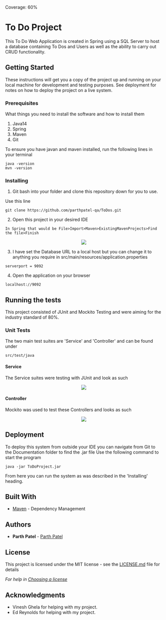 Coverage: 60%
# To Do Project

This To Do Web Application is created in Spring using a SQL Server to host a database containing To Dos and Users as well as the ability to carry out CRUD functionality.

## Getting Started

These instructions will get you a copy of the project up and running on your local machine for development and testing purposes. See deployment for notes on how to deploy the project on a live system.


### Prerequisites

What things you need to install the software and how to install them
1. Java14
2. Spring
3. Maven
4. Git

To ensure you have javan and maven installed, run the following lines in your terminal
```
java -version
mvn -version
```

### Installing

1. Git bash into your folder and clone this repository down for you to use.

Use this line
```
git clone https://github.com/parthpatel-qa/ToDos.git
```

2. Open this project in your desired IDE

```
In Spring that would be File>Import>Maven>ExistingMavenProjects>Find the file>Finish
```
<p align="center">
<img src="ToDoProject/docs/spring.PNG">
</p>


3. I have set the Database URL to a local host but you can change it to anything you require in src/main/resources/application.properties
```
serverport = 9092
```

4. Open the application on your browser
```
localhost://9092
```


## Running the tests

This project consisted of JUnit and Mockito Testing and were aiming for the industry standard of 80%.

### Unit Tests 

The two main test suites are 'Service' and 'Controller' and can be found under

```
src/test/java
```

#### Service
The Service suites were testing with JUnit and look as such

<p align="center">
<img src="ToDoProject/docs/service.PNG">
</p>

#### Controller
Mockito was used to test these Controllers and looks as such

<p align="center">
<img src="ToDoProject/docs/controller.PNG">
</p>

## Deployment

To deploy this system from outside your IDE you can navigate from Git to the Documentation folder to find the .jar file
Use the following command to start the program
```
java -jar ToDoProject.jar
```
From here you can run the system as was described in the 'Installing' heading.

## Built With

* [Maven](https://maven.apache.org/) - Dependency Management


## Authors

* **Parth Patel** - [Parth Patel](https://github.com/parthpatel-qa/)

## License

This project is licensed under the MIT license - see the [LICENSE.md](LICENSE.md) file for details 

*For help in [Choosing a license](https://choosealicense.com/)*

## Acknowledgments

* Vinesh Ghela for helping with my project.
* Ed Reynolds for helping with my project.
